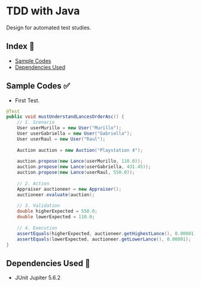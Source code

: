 # TDD with Java

Design for automated test studies.

## Index :pushpin:

- [Sample Codes](#code)
- [Dependencies Used](#maven)

## Sample Codes <a name="code"></a>:white_check_mark:

- First Test.

```java
@Test
public void mustUnderstandLancesOrderAsc() {
    // 1. Scenario
    User userMurillo = new User("Murillo");
    User userGabriella = new User("Gabriella");
    User userRaul = new User("Raul");
	
    Auction auction = new Auction("Playstation 4");
	
    auction.propose(new Lance(userMurillo, 110.0));
    auction.propose(new Lance(userGabriella, 431.45));
    auction.propose(new Lance(userRaul, 550.0));
	
    // 2. Action
    Appraiser auctioneer = new Appraiser();
    auctioneer.evaluate(auction);
	
    // 3. Validation
    double higherExpected = 550.0;
    double lowerExpected = 110.0;
	
    // 4. Execution
    assertEquals(higherExpected, auctioneer.getHighestLance(), 0.00001);
    assertEquals(lowerExpected, auctioneer.getLowerLance(), 0.00001);
}
```

## Dependencies Used <a name="maven"></a>:link:

- JUnit Jupiter 5.6.2
